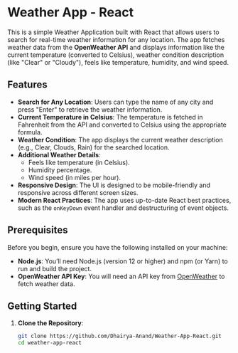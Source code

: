# Weather App - React

This is a simple Weather Application built with React that allows users to search for real-time weather information for any location. The app fetches weather data from the **OpenWeather API** and displays information like the current temperature (converted to Celsius), weather condition description (like "Clear" or "Cloudy"), feels like temperature, humidity, and wind speed.

## Features

- **Search for Any Location**: Users can type the name of any city and press "Enter" to retrieve the weather information.
- **Current Temperature in Celsius**: The temperature is fetched in Fahrenheit from the API and converted to Celsius using the appropriate formula.
- **Weather Condition**: The app displays the current weather description (e.g., Clear, Clouds, Rain) for the searched location.
- **Additional Weather Details**:
  - Feels like temperature (in Celsius).
  - Humidity percentage.
  - Wind speed (in miles per hour).
- **Responsive Design**: The UI is designed to be mobile-friendly and responsive across different screen sizes.
- **Modern React Practices**: The app uses up-to-date React best practices, such as the `onKeyDown` event handler and destructuring of event objects.

## Prerequisites

Before you begin, ensure you have the following installed on your machine:

- **Node.js**: You’ll need Node.js (version 12 or higher) and npm (or Yarn) to run and build the project.
- **OpenWeather API Key**: You will need an API key from [OpenWeather](https://openweathermap.org/) to fetch weather data.

## Getting Started

1. **Clone the Repository**:
   ```bash
   git clone https://github.com/Dhairya-Anand/Weather-App-React.git
   cd weather-app-react
